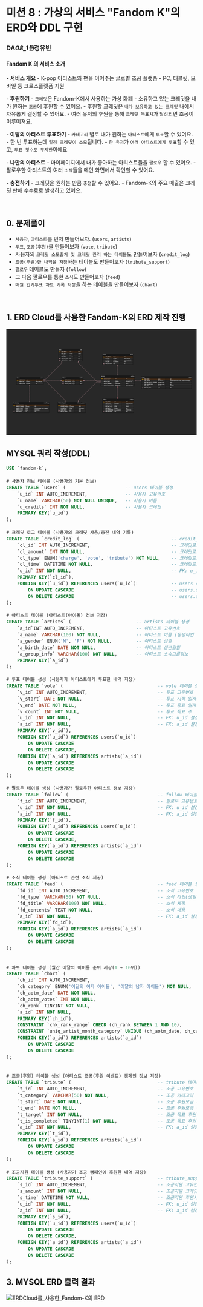 # 미션 8 : 가상의 서비스 "Fandom K"의 ERD와 DDL 구현

### DA*08_1팀*정유빈

#### Fandom K 의 서비스 소개

**- 서비스 개요** - K-pop 아티스트와 팬을 이어주는 글로벌 조공 플랫폼 - PC, 태블릿, 모바일 등 크로스플랫폼 지원

**- 후원하기** - `크레딧`은 Fandom-K에서 사용하는 가상 화폐 - 소유하고 있는 크레딧을 내가 원하는 `조공`에 후원할 수 있어요. - 후원할 크레딧은 `내가 보유하고 있는 크레딧` 내에서 자유롭게 결정할 수 있어요. - 여러 유저의 후원을 통해 `크레딧 목표치`가 `달성`되면 조공이 이루어져요.

**- 이달의 아티스트 투표하기** - `카테고리` 별로 내가 원하는 `아티스트`에게 `투표`할 수 있어요. - 한 번 투표하는데 `일정 크레딧이 소모`됩니다. - `한 유저`가 `여러 아티스트에게 투표`할 수 있고, `투표 횟수도 무제한`이에요

**- 나만의 아티스트** - 마이페이지에서 내가 좋아하는 아티스트들을 `팔로우` 할 수 있어요. - 팔로우한 아티스트의 여러 `소식`들을 메인 화면에서 확인할 수 있어요.

**- 충전하기** - 크레딧을 원하는 만큼 `충전`할 수 있어요. - Fandom-K의 주요 매출은 크레딧 판매 수수료로 발생하고 있어요.

<br>

## 0. 문제풀이

- `사용자`, `아티스트`를 먼저 만들어보자. (`users`, `artists`)
- `투표`, `조공(후원)`을 만들어보자 (`vote`, `tribute`)
- 사용자의 `크레딧 소모출처 및 크레딧 관리 하는 테이블`도 만들어보자 (`credit_log`)
- `조공(후원)한 내역을 저장`하는 테이블도 만들어보자 (`tribute_support`)
- `팔로우` 테이블도 만들자 (`follow`)
- 그 다음 팔로우를 통한 `소식`도 만들어보자 (`feed`)
- `매월 인기투표 차트 기록 저장`을 하는 테이블을 만들어보자 (`chart`)

<BR>

## 1. ERD Cloud를 사용한 Fandom-K의 ERD 제작 진행

![ERDCloud를_사용한_Fandom-K의 ERD](<Codeit_부트캠프_SQL미션/8_분석실습_1팀_정유빈(ERD).png>)

## MYSQL 쿼리 작성(DDL)

```SQL
USE `fandom-k`;

# 사용자 정보 테이블 (사용자의 기본 정보)
CREATE TABLE `users` (						-- users 테이블 생성
	`u_id` INT AUTO_INCREMENT,				-- 사용자 고유번호
    `u_name` VARCHAR(50) NOT NULL UNIQUE,	-- 사용자 이름
    `u_credits` INT NOT NULL,				-- 사용자 크레딧
    PRIMARY KEY(`u_id`)
);

# 크레딧 로그 테이블 (사용자의 크래딧 사용/충전 내역 기록)
CREATE TABLE `credit_log` (									 -- credit_log 테이블 생성
	`cl_id` INT AUTO_INCREMENT,								 -- 크레딧로그 고유번호
    `cl_amount` INT NOT NULL,								 -- 크레딧로그 변화량
    `cl_type` ENUM('charge', 'vote', 'tribute') NOT NULL,	 -- 크레딧로그 사용타입 (충전, 투표, 조공)
    `cl_time` DATETIME NOT NULL,							 -- 크레딧로그 사용시간
    `u_id` INT NOT NULL,								     -- FK: u_id 설정
    PRIMARY KEY(`cl_id`),
    FOREIGN KEY(`u_id`) REFERENCES users(`u_id`)			 -- users 테이블에서 u_id 가져옴
		ON UPDATE CASCADE									 -- users.u_id 업데이트 시 해당 credit_log.u_id도 같이 업데이트
        ON DELETE CASCADE									 -- users.u_id 삭제 시 헤당 credit_log.u_id row 삭제
);

# 아티스트 테이블 (아티스트(아이돌) 정보 저장)
CREATE TABLE `artists` (						-- artists 테이블 생성
	`a_id`INT AUTO_INCREMENT, 					-- 아티스트 고유번호
    `a_name` VARCHAR(100) NOT NULL, 			-- 아티스트 이름 (동명이인 존재 가능성)
    `a_gender` ENUM('M', 'F') NOT NULL, 		-- 아티스트 성별
    `a_birth_date` DATE NOT NULL, 				-- 아티스트 생년월일
    `a_group_info` VARCHAR(100) NOT NULL,		-- 아티스트 소속그룹정보
    PRIMARY KEY(`a_id`)
);

# 투표 테이블 생성 (사용자가 아티스트에게 투표한 내역 저장)
CREATE TABLE `vote` (									-- vote 테이블 생성
	`v_id` INT AUTO_INCREMENT,							-- 투표 고유번호
    `v_start` DATE NOT NULL,						    -- 투표 시작 일자
    `v_end` DATE NOT NULL,								-- 투표 종료 일자
    `v_count` INT NOT NULL,								-- 투표 득표 수
    `u_id` INT NOT NULL,								-- FK: u_id 설정
    `a_id` INT NOT NULL,								-- FK: a_id 설정
    PRIMARY KEY(`v_id`),
    FOREIGN KEY(`u_id`) REFERENCES users(`u_id`)
		ON UPDATE CASCADE
        ON DELETE CASCADE,
    FOREIGN KEY(`a_id`) REFERENCES artists(`a_id`)
		ON UPDATE CASCADE
        ON DELETE CASCADE
);

# 팔로우 테이블 생성 (사용자가 팔로우한 아티스트 정보 저장)
CREATE TABLE `follow` (									-- follow 테이블 생성
	`f_id` INT AUTO_INCREMENT,							-- 팔로우 고유번호
    `u_id` INT NOT NULL,								-- FK: u_id 설정
    `a_id` INT NOT NULL,								-- FK: a_id 설정
    PRIMARY KEY(`f_id`),
    FOREIGN KEY(`u_id`) REFERENCES users(`u_id`)
		ON UPDATE CASCADE
        ON DELETE CASCADE,
    FOREIGN KEY(`a_id`) REFERENCES artists(`a_id`)
		ON UPDATE CASCADE
        ON DELETE CASCADE
);

# 소식 테이블 생성 (아티스트 관련 소식 제공)
CREATE TABLE `feed` (									-- feed 테이블 생성
	`fd_id` INT AUTO_INCREMENT,							-- 소식 고유번호
    `fd_type` VARCHAR(50) NOT NULL,						-- 소식 타입(생일, 앨범출시, 컴백...)
    `fd_title` VARCHAR(100) NOT NULL,					-- 소식 제목
    `fd_contents` TEXT NOT NULL,						-- 소식 내용
    `a_id` INT NOT NULL,								-- FK: a_id 설정
    PRIMARY KEY(`fd_id`),
    FOREIGN KEY(`a_id`) REFERENCES artists(`a_id`)
		ON UPDATE CASCADE
        ON DELETE CASCADE
);


# 차트 테이블 생성 (월간 이달의 아이돌 순위 저장(1 ~ 10위))
CREATE TABLE `chart` (														-- chart 테이블 생성
	`ch_id` INT AUTO_INCREMENT,												-- 차트 고유번호
    `ch_category` ENUM('이달의 여자 아이돌', '이달의 남자 아이돌') NOT NULL,			-- 차트 카테고리 (이달의 여자 / 남자 아이돌)
    `ch_aotm_date` DATE NOT NULL,											-- 차트 이달의 아티스트 선전 날짜
    `ch_aotm_votes` INT NOT NULL,											-- 차트 이달의 아티스트 득표 수
    `ch_rank` TINYINT NOT NULL,												-- 차트 순위
    `a_id` INT NOT NULL,													-- FK: a_id 설정
    PRIMARY KEY(`ch_id`),
    CONSTRAINT `chk_rank_range` CHECK (ch_rank BETWEEN 1 AND 10),							 -- # 제약 추가 1: 순위는 1 ~ 10위 까지만 저장
    CONSTRAINT `uniq_artist_month_category` UNIQUE (ch_aotm_date, ch_category, a_id),		 -- # 제약 추가 2: 한 달에 한 아티스트가 중복으로 나오지 않도록 안전벨트 생성
    FOREIGN KEY(`a_id`) REFERENCES artists(`a_id`)
		ON UPDATE CASCADE
		ON DELETE CASCADE
);


# 조공(후원) 테이블 생성 (아티스트 조공(후원 이벤트) 캠페인 정보 저장)
CREATE TABLE `tribute` (								-- tribute 테이블 생성
	`t_id` INT AUTO_INCREMENT,							-- 조공 고유번호
    `t_category` VARCHAR(50) NOT NULL,					-- 조공 카테고리 (지하철 옥외 광고, 생일 이벤트...)
    `t_start` DATE NOT NULL,							-- 조공 후원모금 시작 일자
    `t_end` DATE NOT NULL,								-- 조공 후원모금 종료 일자
    `t_target` INT NOT NULL,							-- 조공 목표 후원금
    `t_is_completed` TINYINT(1) NOT NULL,				-- 조공 목표 후원금 달성여부 (불린식 0 = 진행 중, 1 = 달성)
    `a_id` INT NOT NULL,								-- FK: a_id 설정
    PRIMARY KEY(`t_id`),
    FOREIGN KEY(`a_id`) REFERENCES artists(`a_id`)
		ON UPDATE CASCADE
        ON DELETE CASCADE
);

# 조공지원 테이블 생성 (사용자가 조공 캠패인에 후원한 내역 저장)
CREATE TABLE `tribute_support` (						-- tribute_support 테이블 생성
	`s_id` INT AUTO_INCREMENT,							-- 조공지원 고유번호
    `s_amount` INT NOT NULL,							-- 조공지원 크레딧량
    `s_time` DATETIME NOT NULL,							-- 조공지원 후원시간
    `u_id` INT NOT NULL,								-- FK: u_id 설정
    `a_id` INT NOT NULL,								-- FK: a_id 설정
    PRIMARY KEY(`s_id`),
    FOREIGN KEY(`u_id`) REFERENCES users(`u_id`)
		ON UPDATE CASCADE
        ON DELETE CASCADE,
    FOREIGN KEY(`a_id`) REFERENCES artists(`a_id`)
		ON UPDATE CASCADE
        ON DELETE CASCADE
);
```

## 3. MYSQL ERD 출력 결과

![ERDCloud를_사용한_Fandom-K의 ERD](<C:/Users/nuwba/Desktop/과제/코드잇_2단위/미션_8/8_분석실습_1팀_정유빈(ERD_MYSQL).png>)
